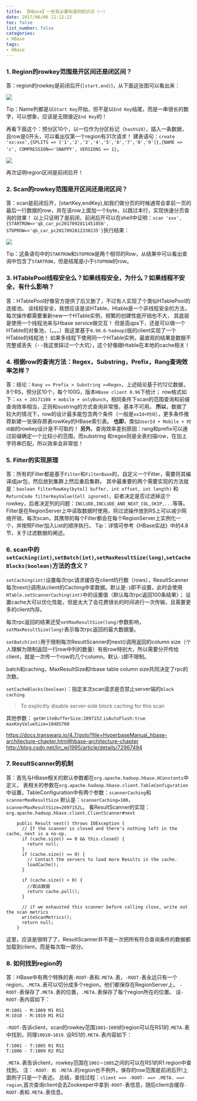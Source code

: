 ```yaml
---
title: 【HBase】一些有必要知道的知识点（一）
date: 2017/06/06 11:12:22
toc: false
list_number: false
categories:
- HBase
tags:
- HBase
---
```


### 1. Region的rowkey范围是开区间还是闭区间？
答：region的rowkey是前闭后开(`[start,end)`)，从下面这张图可以看出来：

![](/images/hbase-1.png)

Tip：Name列都是以`Start Key`开始，但不是以`End Key`结尾，而是一串很长的数字，可以想象，应该是无限接近`End Key`的！

再看下面这个：预分区10个，以一位作为分区标记（`hash%10`），插入一条数据，且row是0开头，可以看出仅第一个region有31次请求！
建表语句：`create 'xx:xxx',{SPLITS => ['1','2','3','4','5','6','7','8','9']},{NAME => 'c', COMPRESSION=>'SNAPPY', VERSIONS => 1}`，

![](/images/hbase-2.png)

再次证明region区间是前闭后开！

### 2. Scan的rowkey范围是开区间还是闭区间？
答：scan是前闭后开，[startKey,endKey),如我们做分页的时候通常会拿前一页的最后一行数据的row，并在该row上面加一个byte，以跳过本行，实现快速分页查询的效果！
以上只证明了是前闭，前闭后开可以在shell中证明：`scan 'xxx', {STARTROW=>'qb_car_pc2017092811451858', STOPROW=>'qb_car_pc2017092812330135'}`执行结果：

![](/images/hbase-3.png)

Tip：这条语句中的`STARTROW`和`STOPROW`是两个相邻的Row，从结果中可以看出查询中包含了`STARTROW`，但是结尾是小于`STOPROW`的row。

### 3. HTablePool线程安全么？如果线程安全，为什么？如果线程不安全，有什么影响？
答：HTablePool好像官方提供了后又删了，不过有人实现了个类似HTablePool的连接池。
谈线程安全，我想应该是谈HTable，Htable是一个非线程安全的方法，每次操作都需要重新new一个HTable实例，频繁的创建性能开销也不大，
其底层是使用一个线程池来与Hbase service做交互！
但是高qps下，还是可以做一个HTable的对象池，（。。。）我这里基于`0.98.6-hadoop2`版的client实现了一个HTable的线程池！
如果多线程下使用同一个HTable实例，最直观的结果是数据不完整或丢失（- -我这里踩过一个大坑），这个好像跟Htable在本地的cache相关！
### 4. 根据row的查询方法：Regex，Substring，Prefix，Rang查询效率怎样？
答：结论：`Rang >= Prefix > Substring >=Regex`，上述结论基于约12亿数据，8个RS，预分区10个，每个100G，版本`HBase client 0.96`下统计；
row格式如下：`xx + 20171108 + mobile + onlyBunch`，相同条件下scan的范围查询和前缀查询效率相当，正则和sustring的方式查询非常慢，基本不可用。
**所以**，数据了较大的情况下，row的设计最多能包含两个条件（一般是`xxId+时间`），更多条件推荐新建一张保存原表rowKey的HBase索引表。
**也即**，类似`UserId + Mobile + 时间戳`的rowkey设计是不可取的！
**另外**，查询效率差别原因：rang和prefix可以通过前缀确定一个比较小的范围，而substring 和regex则是全表扫描row，在加上字符串匹配，所以效率会非常低！

### 5. Filter的实现原理
答：所有的Filter都是基于`Filter`和`FilterBase`的，自定义一个Filter，需要将其编译成jar包，然后放到集群上然后重启集群。
其中最重要的两个需要实现的方法就是：`boolean filterRowKey(byte[] buffer, int offset, int length)`
和`ReturnCode filterKeyValue(Cell ignored)`，前者决定是否过滤掉这个rowkey，后者决定列的问题：`INCLUDE,INCLUDE_AND_NEXT_COL,SKIP,...`等等。
Filter是在RegionServer上中读取数据时使用，将过滤操作放到RS上可以减少网络开销，每次scan，其携带的每个Filter都会在每个RegionServer上实例化一个，并按照Filter加入List的顺序执行。
Tip：详情可参考《HBase实战》中的4.8节，关于过滤数据的阐述。

### 6. scan中的`setCaching(int)`,`setBatch(int)`,`setMaxResultSize(long)`,`setCacheBlocks(boolean)`方法的含义？
`setCaching(int)`设置每次rpc请求缓存在client的行数（rows），ResultScanner每次next()调用从client的Caching中拿数据。默认是`-1`即不设置，此时会使用`HTable.setScannerCaching(int)`中的设置值（默认每次rpc返回100条结果）；
设置cache大可以优化性能，但是太大了会花费很长的时间进行一次传输，且需要更多的client内存。

每次rpc返回的结果还受`setMaxResultSize(long)`参数影响，`setMaxResultSize(long)`表示每次rpc返回的最大数据量。

`setBatch(int)`用于限制每次ResultScanner的next()调用返回的column size（个人理解为限制返回一行row中列的数量）有些row特别大，所以需要分开传给client，就是一次传一个row的几个column。默认`-1`即不限制。

batch和caching，MaxResultSize和hbase table column size共同决定了rpc的次数。

`setCacheBlocks(boolean)`：指定本次scan请求是否禁止server端的`block caching`
>  To explicitly disable server-side block caching for this scan

其他参数：
`getWriteBufferSize:2097152`
`isAutoFlush:true`
`maxKeyValueSize=10485760`

https://docs.transwarp.io/4.7/goto?file=HyperbaseManual_hbase-architecture-chapter.html#hbase-architecture-chapter
http://blog.csdn.net/lin_wj1995/article/details/72967494

### 7. ResultScanner的机制
答：首先与HBase相关的默认参数都在`org.apache.hadoop.hbase.HConstants`中定义，
表相关的参数在`org.apache.hadoop.hbase.client.TableConfiguration`中设置，TableConfiguration中有两个参数：`scannerCaching`和`scannerMaxResultSize`
默认是：`scannerCaching=100`，`scannerMaxResultSize=2097152L`。
看ResultScanner的实现：`org.apache.hadoop.hbase.client.ClientScanner#next`
```
    public Result next() throws IOException {
      // If the scanner is closed and there's nothing left in the cache, next is a no-op.
      if (cache.size() == 0 && this.closed) {
        return null;
      }
      if (cache.size() == 0) {
        // Contact the servers to load more Results in the cache.
        loadCache();
      }

      if (cache.size() > 0) {
        //取出数据
        return cache.poll();
      }

      // if we exhausted this scanner before calling close, write out the scan metrics
      writeScanMetrics();
      return null;
    }
```
这里，应该是很明了了，ResultScanner并不是一次把所有符合查询条件的数据都加载到client，而是每次取一部分。

### 8. 如何找到region的
答：HBase中有两个特殊的表`-ROOT-`表和`.META.`表，`-ROOT-`表永远只有一个region，`.META.`表可以切分成多个region。他们都保存在RegionServer上。
`-ROOT-`表保存了`.META.`表的位置，`.META.`表保存了每个region所在的位置。
设`-ROOT-`表内容如下：
```
M:1001 - M:1009 M1 RS1
M:1010 - M:1019 M1 RS2
```
`-ROOT-`告诉client，scan的rowkey范围`1001~1009`的region可以在RS1的`.META.`表中找到，同理`10010~1019`.
设RS1的`.META.`表内容如下：
```
T:1001 - T:1005 R1 RS1
T:1006 - T:1009 R2 RS2
```
`.META.`表告诉client，rowkey范围在`1001～1005`之间的可以在RS1的R1 region中查找到。
注：`-ROOT- 和 .META.`的region也不例外，保存的row范围是前闭后开!上面例子只是一个表述。
总结，查找过程：`client ==> -ROOT- ==> .META. ==> region`,首次查询client会去Zookeeper中拿到`-ROOT-`表信息，随后client会缓存`-ROOT-`表和`.META.`表信息。

